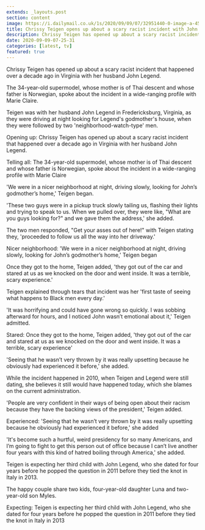 ```yaml
---
extends: _layouts.post
section: content
image: https://i.dailymail.co.uk/1s/2020/09/09/07/32951440-0-image-a-45_1599632208387.jpg 
title: Chrissy Teigen opens up about a scary racist incident with John Legend in Virginia a decade ago 
description: Chrissy Teigen has opened up about a scary racist incident that happened over a decade ago in Virginia with her husband John Legend. 
date: 2020-09-09-07-25-31 
categories: [latest, tv] 
featured: true 
--- 
```

Chrissy Teigen has opened up about a scary racist incident that happened over a decade ago in Virginia with her husband John Legend.

The 34-year-old supermodel, whose mother is of Thai descent and whose father is Norwegian, spoke about the incident in a wide-ranging profile with Marie Claire. 

Teigen was with her husband John Legend in Fredericksburg, Virginia, as they were driving at night looking for Legend's godmother's house, when they were followed by two 'neighborhood-watch-type' men. 

Opening up: Chrissy Teigen has opened up about a scary racist incident that happened over a decade ago in Virginia with her husband John Legend.

Telling all: The 34-year-old supermodel, whose mother is of Thai descent and whose father is Norwegian, spoke about the incident in a wide-ranging profile with Marie Claire 

'We were in a nicer neighborhood at night, driving slowly, looking for John’s godmother’s home,' Teigen began.

'These two guys were in a pickup truck slowly tailing us, flashing their lights and trying to speak to us. When we pulled over, they were like, "What are you guys looking for?" and we gave them the address,' she added. 

The two men responded, "Get your asses out of here!" with Teigen stating they, 'proceeded to follow us all the way into her driveway.'

Nicer neighborhood: 'We were in a nicer neighborhood at night, driving slowly, looking for John’s godmother’s home,' Teigen began

Once they got to the home, Teigen added, 'they got out of the car and stared at us as we knocked on the door and went inside. It was a terrible, scary experience.'

Teigen explained through tears that incident was her 'first taste of seeing what happens to Black men every day.' 

'It was horrifying and could have gone wrong so quickly. I was sobbing afterward for hours, and I noticed John wasn’t emotional about it,' Teigen admitted.

Stared: Once they got to the home, Teigen added, 'they got out of the car and stared at us as we knocked on the door and went inside. It was a terrible, scary experience'

'Seeing that he wasn’t very thrown by it was really upsetting because he obviously had experienced it before,' she added.

While the incident happened in 2010, when Teigen and Legend were still dating, she believes it still would have happened today, which she blames on the current administration.

'People are very confident in their ways of being open about their racism because they have the backing views of the president,' Teigen added.

Experienced: 'Seeing that he wasn’t very thrown by it was really upsetting because he obviously had experienced it before,' she added

'It's become such a hurtful, weird presidency for so many Americans, and I’m going to fight to get this person out of office because I can’t live another four years with this kind of hatred boiling through America,' she added.

Teigen is expecting her third child with John Legend, who she dated for four years before he popped the question in 2011 before they tied the knot in Italy in 2013.

The happy couple share two kids, four-year-old daughter Luna and two-year-old son Myles. 

Expecting: Teigen is expecting her third child with John Legend, who she dated for four years before he popped the question in 2011 before they tied the knot in Italy in 2013

